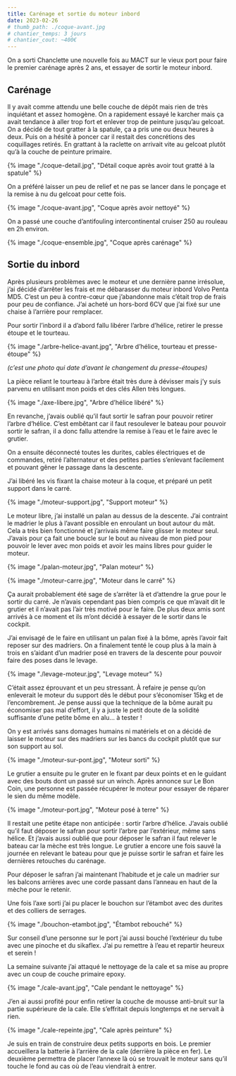 ```yaml
---
title: Carénage et sortie du moteur inbord
date: 2023-02-26
# thumb_path: ./coque-avant.jpg
# chantier_temps: 3 jours
# chantier_cout: ~400€
---
```


On a sorti Chanclette une nouvelle fois au MACT sur le vieux port pour faire le premier carénage après 2 ans, et essayer de sortir le moteur inbord.

## Carénage

Il y avait comme attendu une belle couche de dépôt mais rien de très inquiétant et assez homogène.
On a rapidement essayé le karcher mais ça avait tendance à aller trop fort et enlever trop de peinture jusqu’au gelcoat.
On a décidé de tout gratter à la spatule, ça a pris une ou deux heures à deux.
Puis on a hésité à poncer car il restait des concrétions des coquillages retirés.
En grattant à la raclette on arrivait vite au gelcoat plutôt qu’à la couche de peinture primaire.

{% image "./coque-detail.jpg", "Détail coque après avoir tout gratté à la spatule" %}

On a préféré laisser un peu de relief et ne pas se lancer dans le ponçage et la remise à nu du gelcoat pour cette fois.

{% image "./coque-avant.jpg", "Coque après avoir nettoyé" %}

On a passé une couche d’antifouling intercontinental cruiser 250 au rouleau en 2h environ.

{% image "./coque-ensemble.jpg", "Coque après carénage" %}

## Sortie du inbord

Après plusieurs problèmes avec le moteur et une dernière panne irrésolue, j’ai décidé d’arrêter les frais et me débarasser du moteur inbord Volvo Penta MD5.
C’est un peu à contre-cœur que j’abandonne mais c’était trop de frais pour peu de confiance.
J’ai acheté un hors-bord 6CV que j’ai fixé sur une chaise à l’arrière pour remplacer.

Pour sortir l’inbord il a d’abord fallu libérer l’arbre d’hélice, retirer le presse étoupe et le tourteau.

{% image "./arbre-helice-avant.jpg", "Arbre d’hélice, tourteau et presse-étoupe" %}

*(c’est une photo qui date d’avant le changement du presse-étoupes)*

La pièce reliant le tourteau à l’arbre était très dure à dévisser mais j’y suis parvenu en utilisant mon poids et des clés Allen très longues.

{% image "./axe-libere.jpg", "Arbre d’hélice libéré" %}

En revanche, j’avais oublié qu’il faut sortir le safran pour pouvoir retirer l’arbre d’hélice.
C’est embêtant car il faut resoulever le bateau pour pouvoir sortir le safran, il a donc fallu attendre la remise à l’eau et le faire avec le grutier.

On a ensuite déconnecté toutes les durites, cables électriques et de commandes, retiré l’alternateur et des petites parties s’enlevant facilement et pouvant gêner le passage dans la descente.

J’ai libéré les vis fixant la chaise moteur à la coque, et préparé un petit support dans le carré.

{% image "./moteur-support.jpg", "Support moteur" %}

Le moteur libre, j’ai installé un palan au dessus de la descente.
J’ai contraint le madrier le plus à l’avant possible en enroulant un bout autour du mât.
Cela a très bien fonctionné et j’arrivais même faire glisser le moteur seul.
J’avais pour ça fait une boucle sur le bout au niveau de mon pied pour pouvoir le lever avec mon poids et avoir les mains libres pour guider le moteur.

{% image "./palan-moteur.jpg", "Palan moteur" %}


{% image "./moteur-carre.jpg", "Moteur dans le carré" %}

Ça aurait probablement été sage de s’arrêter là et d’attendre la grue pour le sortir du carré.
Je n’avais cependant pas bien compris ce que m’avait dit le grutier et il n’avait pas l’air très motivé pour le faire.
De plus deux amis sont arrivés à ce moment et ils m’ont décidé à essayer de le sortir dans le cockpit.

J’ai envisagé de le faire en utilisant un palan fixé à la bôme, après l’avoir fait reposer sur des madriers.
On a finalement tenté le coup plus à la main à trois en s’aidant d’un madrier posé en travers de la descente pour pouvoir faire des poses dans le levage.

{% image "./levage-moteur.jpg", "Levage moteur" %}

C’était assez éprouvant et un peu stressant.
À refaire je pense qu’on enleverait le moteur du support dès le début pour s’économiser 15kg et de l’encombrement.
Je pense aussi que la technique de la bôme aurait pu économiser pas mal d’effort, il y a juste le petit doute de la solidité suffisante d’une petite bôme en alu… à tester !

On y est arrivés sans domages humains ni matériels et on a décidé de laisser le moteur sur des madriers sur les bancs du cockpit plutôt que sur son support au sol.

{% image "./moteur-sur-pont.jpg", "Moteur sorti" %}

Le grutier a ensuite pu le gruter en le fixant par deux points et en le guidant avec des bouts dont un passé sur un winch.
Après annonce sur Le Bon Coin, une personne est passée récupérer le moteur pour essayer de réparer le sien du même modèle.

{% image "./moteur-port.jpg", "Moteur posé à terre" %}

Il restait une petite étape non anticipée : sortir l’arbre d’hélice.
J’avais oublié qu’il faut déposer le safran pour sortir l’arbre par l’extérieur, même sans hélice.
Et j’avais aussi oublié que pour déposer le safran il faut relever le bateau car la mèche est très longue.
Le grutier a encore une fois sauvé la journée en relevant le bateau pour que je puisse sortir le safran et faire les dernières retouches du carénage.

Pour déposer le safran j’ai maintenant l’habitude et je cale un madrier sur les balcons arrières avec une corde passant dans l’anneau en haut de la mèche pour le retenir.

Une fois l’axe sorti j’ai pu placer le bouchon sur l’étambot avec des durites et des colliers de serrages.

{% image "./bouchon-etambot.jpg", "Étambot rebouché" %}

Sur conseil d’une personne sur le port j’ai aussi bouché l’extérieur du tube avec une pinoche et du sikaflex.
J’ai pu remettre à l’eau et repartir heureux et serein !

La semaine suivante j’ai attaqué le nettoyage de la cale et sa mise au propre avec un coup de couche primaire epoxy.

{% image "./cale-avant.jpg", "Cale pendant le nettoyage" %}

J’en ai aussi profité pour enfin retirer la couche de mousse anti-bruit sur la partie supérieure de la cale.
Elle s’effritait depuis longtemps et ne servait à rien.

{% image "./cale-repeinte.jpg", "Cale après peinture" %}

Je suis en train de construire deux petits supports en bois.
Le premier accueillera la batterie à l’arrière de la cale (derrière la pièce en fer).
Le deuxième permettra de placer l’annexe là où se trouvait le moteur sans qu’il touche le fond au cas où de l’eau viendrait à entrer.
